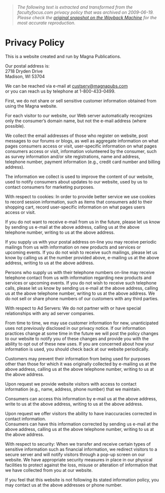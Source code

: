 > *The following text is extracted and transformed from the facultyfocus.com privacy policy that was archived on 2009-06-19. Please check the [original snapshot on the Wayback Machine](https://web.archive.org/web/20090619090517id_/http%3A//www.facultyfocus.com/account/privacy-policy) for the most accurate reproduction.*

# Privacy Policy

This is a website created and run by Magna Publications.

Our postal address is:  
2718 Dryden Drive  
Madison, WI 53704

We can be reached via e-mail at custserv@magnapubs.com  
or you can reach us by telephone at 1-800-433-0499.

First, we do not share or sell sensitive customer information obtained from using the Magna website.

For each visitor to our website, our Web server automatically recognizes only the consumer’s domain name, but not the e-mail address (where possible).

We collect the email addresses of those who register on website, post messages to our forums or blogs, as well as aggregate information on what pages consumers access or visit, user-specific information on what pages consumers access or visit, information volunteered by the consumer, such as survey information and/or site registrations, name and address, telephone number, payment information (e.g., credit card number and billing address).

The information we collect is used to improve the content of our website, used to notify consumers about updates to our website, used by us to contact consumers for marketing purposes.

With respect to cookies: In order to provide better service we use cookies to record session information, such as items that consumers add to their shopping cart, record user-specific information on what pages users access or visit.

If you do not want to receive e-mail from us in the future, please let us know by sending us e-mail at the above address, calling us at the above telephone number, writing to us at the above address.

If you supply us with your postal address on-line you may receive periodic mailings from us with information on new products and services or upcoming events. If you do not wish to receive such mailings, please let us know by calling us at the number provided above, e-mailing us at the above address, writing to us at the above address.

Persons who supply us with their telephone numbers on-line may receive telephone contact from us with information regarding new products and services or upcoming events. If you do not wish to receive such telephone calls, please let us know by sending us e-mail at the above address, calling us at the above telephone number, writing to us at the above address. We do not sell or share phone numbers of our customers with any third parties.

With respect to Ad Servers: We do not partner with or have special relationships with any ad server companies.

From time to time, we may use customer information for new, unanticipated uses not previously disclosed in our privacy notice. If our information practices change at some time in the future we will post the policy changes to our website to notify you of these changes and provide you with the ability to opt out of these new uses. If you are concerned about how your information is used, you should check back at our website periodically.

Customers may prevent their information from being used for purposes other than those for which it was originally collected by e-mailing us at the above address, calling us at the above telephone number, writing to us at the above address.

Upon request we provide website visitors with access to contact information (e.g., name, address, phone number) that we maintain.

Consumers can access this information by e-mail us at the above address, write to us at the above address, writing to us at the above address.

Upon request we offer visitors the ability to have inaccuracies corrected in contact information.  
Consumers can have this information corrected by sending us e-mail at the above address, calling us at the above telephone number, writing to us at the above address.

With respect to security: When we transfer and receive certain types of sensitive information such as financial information, we redirect visitors to a secure server and will notify visitors through a pop-up screen on our website. We have appropriate security measures in place in our physical facilities to protect against the loss, misuse or alteration of information that we have collected from you at our website.

If you feel that this website is not following its stated information policy, you may contact us at the above addresses or phone number.
